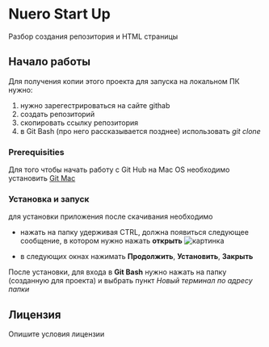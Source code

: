 # Nuero Start Up

Разбор создания репозитория и HTML страницы

## Начало работы

Для получения копии этого проекта для запуска на локальном ПК нужно:

1. нужно зарегестрироваться на сайте githab
1. создать репозиторий
1. скопировать ссылку репозитория 
1. в Git Bash (про него рассказывается позднее) использовать *git clone*

### Prerequisities

Для того чтобы начать работу с Git Hub на Mac OS необходимо установить [Git Mac](http://git-scm.com/download/mac)


### Установка и запуск

для установки приложения после скачивания  необходимо 

* нажать на папку удерживая CTRL, должна появиться следующее сообщение, в котором нужно нажать **открыть** ![картинка](https://github.com/netology-code/guides/blob/master/git/img/20.jpg?raw=true)

* в следующих окнах нажимать **Продолжить**, **Установить**,  **Закрыть**

После установки, для входа в **Git Bash**
нужно нажать на папку (созданную для проекта) и выбрать пункт *Новый терминал по адресу папки*

## Лицензия

Опишите условия лицензии






